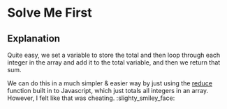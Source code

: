 # Solve Me First

## Explanation

Quite easy, we set a variable to store the total and then loop through each
integer in the array and add it to the total variable, and then we return
that sum.

We can do this in a much simpler & easier way by just using the [reduce](https://developer.mozilla.org/en-US/docs/Web/JavaScript/Reference/Global_Objects/Array/reduce) function
built in to Javascript, which just totals all integers in an array. However, I felt like that was cheating. :slighty_smiley_face:
